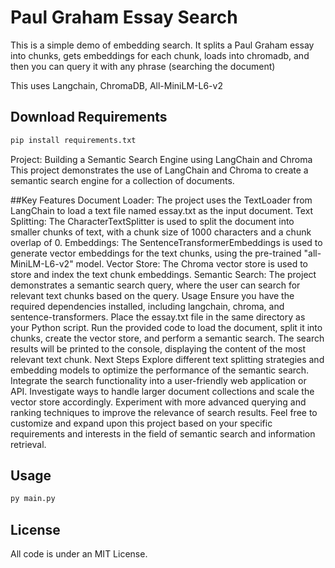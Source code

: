 # Paul Graham Essay Search 

This is a simple demo of embedding search. It splits a Paul Graham essay into chunks, gets embeddings for each chunk, loads into chromadb, and then you can query it with any phrase (searching the document)

This uses Langchain, ChromaDB, All-MiniLM-L6-v2

## Download Requirements 

```bash
pip install requirements.txt
```
Project: Building a Semantic Search Engine using LangChain and Chroma
This project demonstrates the use of LangChain and Chroma to create a semantic search engine for a collection of documents.

##Key Features
Document Loader: The project uses the TextLoader from LangChain to load a text file named essay.txt as the input document.
Text Splitting: The CharacterTextSplitter is used to split the document into smaller chunks of text, with a chunk size of 1000 characters and a chunk overlap of 0.
Embeddings: The SentenceTransformerEmbeddings is used to generate vector embeddings for the text chunks, using the pre-trained "all-MiniLM-L6-v2" model.
Vector Store: The Chroma vector store is used to store and index the text chunk embeddings.
Semantic Search: The project demonstrates a semantic search query, where the user can search for relevant text chunks based on the query.
Usage
Ensure you have the required dependencies installed, including langchain, chroma, and sentence-transformers.
Place the essay.txt file in the same directory as your Python script.
Run the provided code to load the document, split it into chunks, create the vector store, and perform a semantic search.
The search results will be printed to the console, displaying the content of the most relevant text chunk.
Next Steps
Explore different text splitting strategies and embedding models to optimize the performance of the semantic search.
Integrate the search functionality into a user-friendly web application or API.
Investigate ways to handle larger document collections and scale the vector store accordingly.
Experiment with more advanced querying and ranking techniques to improve the relevance of search results.
Feel free to customize and expand upon this project based on your specific requirements and interests in the field of semantic search and information retrieval.
## Usage

```bash
py main.py
```

## License
All code is under an MIT License.
